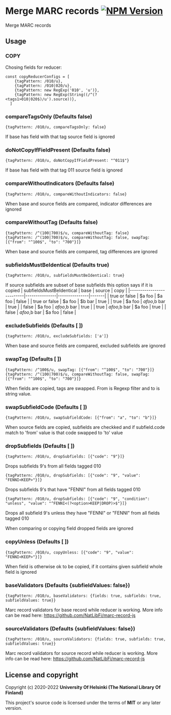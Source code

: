 # Merge MARC records [![NPM Version](https://img.shields.io/npm/v/@natlibfi/marc-record-merge.svg)](https://npmjs.org/package/@natlibfi/marc-record-merge)

Merge MARC records

## Usage
### COPY

Chosing fields for reducer:
```
const copyReducerConfigs = [
    {tagPattern: /010/u},
    {tagPattern: /010|020/u},
    {tagPattern: new RegExp('010', 'u')},
    {tagPattern: new RegExp(String((/^(?<tags1>010|020$)/u').source))},
  ]
```

### compareTagsOnly (Defaults false)
```
{tagPattern: /010/u, compareTagsOnly: false}
```

If base has field with that tag source field is ignored

### doNotCopyIfFieldPresent (Defaults false)
```
{tagPattern: /010/u, doNotCopyIfFieldPresent: "^011$"}
```

If base has field with that tag 011 source field is ignored

### compareWithoutIndicators (Defaults false)
```
{tagPattern: /010/u, compareWithoutIndicators: false}
```

When base and source fields are compared, indicator differences are ignored

### compareWithoutTag (Defaults false)
```
{tagPattern: /^(100|700)$/u, compareWithoutTag: false}
{tagPattern: /^(100|700)$/u, compareWithoutTag: false, swapTag: [{"from": "^100$", "to": "700"}]}
```

When base and source fields are compared, tag differences are ignored

### subfieldsMustBeIdentical (Defaults true)
```
{tagPattern: /010/u, subfieldsMustBeIdentical: true}
```

If source subfields are subset of base subfields this option says if it is copied
| subfieldsMustBeIdentical | base          | source        | copy  |
|--------------------------|---------------|---------------|-------|
| true or false            | $a foo        | $a foo        | false |
| true or false            | $a foo        | $b bar        | true  |
| true                     | $a foo        | $a foo,$b bar | true  |
| false                    | $a foo        | $a foo,$b bar | true  |
| true                     | $a foo,$b bar | $a foo        | true  |
| false                    | $a foo,$b bar | $a foo        | false |

### excludeSubfields (Defaults [ ])
```
{tagPattern: /010/u, excludeSubfields: ['a']}
```

When base and source fields are compared, excluded subfields are ignored

### swapTag (Defaults [ ])
```
{tagPattern: /^100$/u, swapTag: [{"from": "^100$", "to": "700"}]}
{tagPattern: /^(100|700)$/u, compareWithoutTag: false, swapTag: [{"from": "^100$", "to": "700"}]}
```

When fields are copied, tags are swapped. From is Regexp filter and to is string value.

### swapSubfieldCode (Defaults [ ])
```
{tagPattern: /010/u, swapSubfieldCode: [{"from": "a", "to": "b"}]}
```

When source fields are copied, subfields are checkked and if subfield.code match to 'from' value is that code swapped to 'to' value

### dropSubfields (Defaults [ ])
```
{tagPattern: /010/u, dropSubfields: [{"code": "9"}]}
```
Drops subfields 9's from all fields tagged 010

```
{tagPattern: /010/u, dropSubfields: [{"code": "9", "value": "FENNI<KEEP>"}]}
```
Drops subfields 9's that have "FENNI<KEEP>" from all fields tagged 010


```
{tagPattern: /010/u, dropSubfields: [{"code": "9", "condition": "unless", "value": "^FENNI<(?<option>KEEP|DROP)>$"}]}
```
Drops all subfield 9's unless they have "FENNI<KEEP>" or "FENNI<DROP>" from all fields tagged 010


When comparing or copying field dropped fields are ignored

### copyUnless (Defaults [ ])
```
{tagPattern: /010/u, copyUnless: [{"code": "9", "value": "FENNI<KEEP>"}]}
```

When field is otherwise ok to be copied, if it contains given subfield whole field is ignored

### baseValidators (Defaults {subfieldValues: false})
```
{tagPattern: /010/u, baseValidators: {fields: true, subfields: true, subfieldValues: true}}
```

Marc record validators for base record while reducer is working.
More info can be read here: https://github.com/NatLibFi/marc-record-js

### sourceValidators (Defaults {subfieldValues: false})
```
{tagPattern: /010/u, sourceValidators: {fields: true, subfields: true, subfieldValues: true}}
```

Marc record validators for source record while reducer is working.
More info can be read here: https://github.com/NatLibFi/marc-record-js

## License and copyright

Copyright (c) 2020-2022 **University Of Helsinki (The National Library Of Finland)**

This project's source code is licensed under the terms of **MIT** or any later version.
